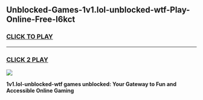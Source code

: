 
## Unblocked-Games-1v1.lol-unblocked-wtf-Play-Online-Free-l6kct
<h3>
<a href="https://premium76.site?title=1v1.lol-unblocked-wtf&ref=26A">CLICK TO PLAY</a></h3>
<hr>

<h3>
<a href="https://premium76.site?title=1v1.lol-unblocked-wtf&ref=26A">CLICK 2 PLAY</a>
  
</h3>

<a href="https://premium76.site?title=1v1.lol-unblocked-wtf&ref=26A"><img src="https://clearcache.store/games.png"></a>


**1v1.lol-unblocked-wtf games unblocked: Your Gateway to Fun and Accessible Online Gaming**

